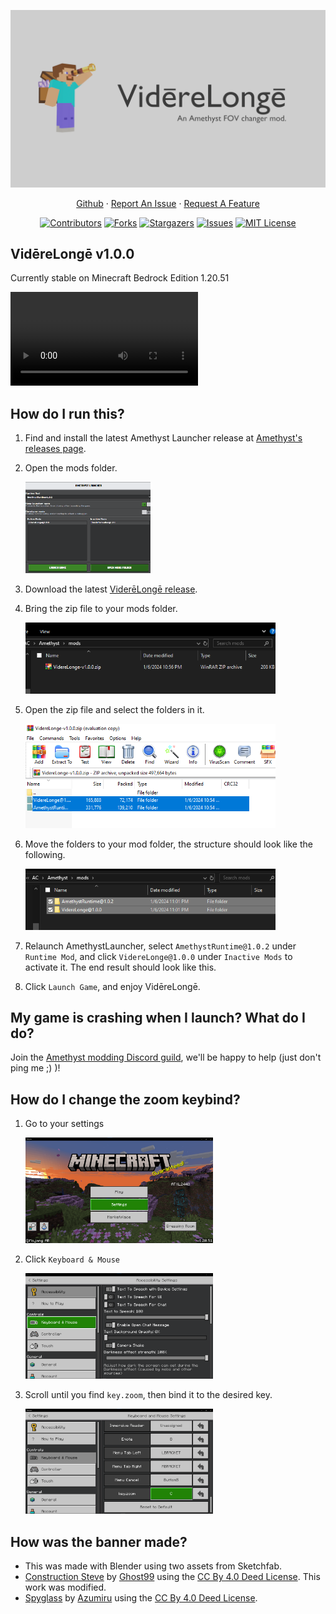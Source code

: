 <p align="center">
  <a href="https://github.com/ATXLtheAxolotl/VidereLonge">
    <img src="./assets/banner.png" alt="Vidēre Longē Banner">
  </a>

  <p align="center">
    <a href="https://github.com/ATXLtheAxolotl/VidereLonge">Github</a>
    ·
    <a href="https://github.com/ATXLtheAxolotl/VidereLonge/issues/new">Report An Issue</a>
    ·
    <a href="https://github.com/ATXLtheAxolotl/VidereLonge/issues/new">Request A Feature</a>
  </p>
</p>

<div align="center">

  [![Contributors](https://img.shields.io/github/contributors/ATXLtheAxolotl/VidereLonge.svg?style=for-the-badge)](https://github.com/ATXLtheAxolotl/VidereLonge/graphs/contributors)
  [![Forks](https://img.shields.io/github/forks/ATXLtheAxolotl/VidereLonge.svg?style=for-the-badge)](https://github.com/ATXLtheAxolotl/VidereLonge/network/members)
  [![Stargazers](https://img.shields.io/github/stars/ATXLtheAxolotl/VidereLonge.svg?style=for-the-badge)](https://github.com/ATXLtheAxolotl/VidereLonge/stargazers)
  [![Issues](https://img.shields.io/github/issues/ATXLtheAxolotl/VidereLonge.svg?style=for-the-badge)](https://github.com/ATXLtheAxolotl/VidereLonge/issues)
  [![MIT License](https://img.shields.io/github/license/ATXLtheAxolotl/VidereLonge.svg?style=for-the-badge)](https://github.com/ATXLtheAxolotl/VidereLonge/blob/main/License.md)
</div>

## VidēreLongē v1.0.0
Currently stable on Minecraft Bedrock Edition 1.20.51

<video controls>
    <source src="./assets/VidereLongeExample.mp4" type="video/mp4">
</video>

## How do I run this?
1. Find and install the latest Amethyst Launcher release at [Amethyst's releases page](https://github.com/FrederoxDev/Amethyst/releases/latest).
2. Open the mods folder.

    <img src="assets/modFolderHover.png" width="200"/>

3. Download the latest [ViderēLongē release](https://github.com/ATXLtheAxolotl/VidereLonge/releases/latest).

4. Bring the zip file to your mods folder.

    <img src="assets/modZipped.png" width="400"/>

5. Open the zip file and select the folders in it.

    <img src="assets/selectedFolders.png" width="400"/>

6. Move the folders to your mod folder, the structure should look like the following.

    <img src="assets/movedFolders.png" width="400"/>

7. Relaunch AmethystLauncher, select `AmethystRuntime@1.0.2` under `Runtime Mod`, and click `VidereLonge@1.0.0` under `Inactive Mods` to activate it. The end result should look like this.

8. Click `Launch Game`, and enjoy VidēreLongē.

## My game is crashing when I launch? What do I do?

Join the [Amethyst modding Discord guild](https://discord.gg/DcCksKssfD), we'll be happy to help (just don't ping me ;) )!

## How do I change the zoom keybind?
1. Go to your settings

    <img src="assets/titleScreen.png" width="300"/>

2. Click `Keyboard & Mouse`

    <img src="assets/hoverKeyboardMouse.png" width="300"/>

3. Scroll until you find `key.zoom`, then bind it to the desired key.

    <img src="assets/keybindHover.png" width="300"/>

## How was the banner made?
* This was made with Blender using two assets from Sketchfab.
* [Construction Steve](https://sketchfab.com/3d-models/construction-steve-41f6a232772c4b069eab765ef96a0ec1) by [Ghost99](https://sketchfab.com/Ghost99) using the [CC By 4.0 Deed License](https://creativecommons.org/licenses/by/4.0/). This work was modified.
* [Spyglass](https://sketchfab.com/3d-models/spyglass-d1c88de81f594dc79786f16d497fd908) by [Azumiru](https://sketchfab.com/Azumiru) using the [CC By 4.0 Deed License](https://creativecommons.org/licenses/by/4.0/).